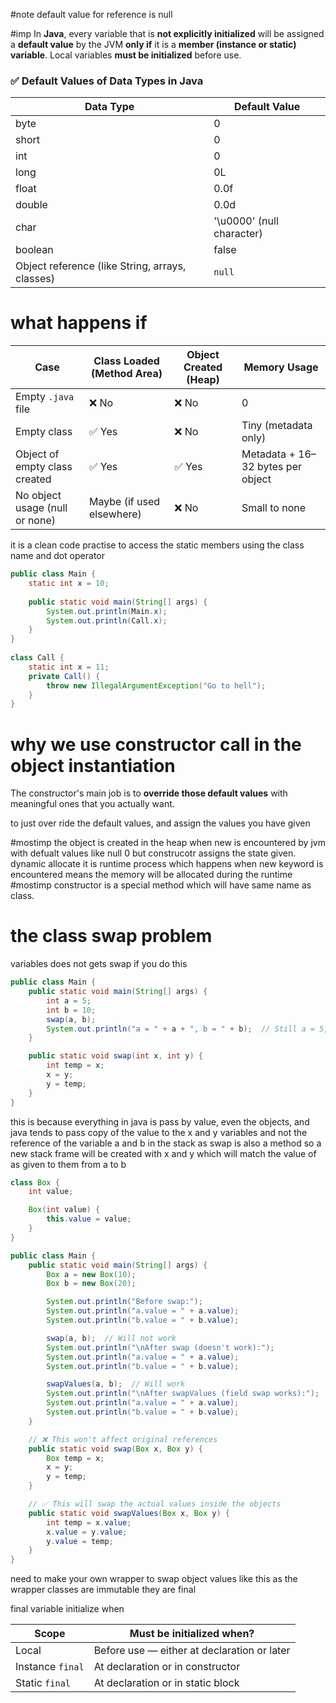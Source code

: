 
#note 
default value for reference is null

#imp
In **Java**, every variable that is **not explicitly initialized** will be assigned a **default value** by the JVM **only if** it is a **member (instance or static) variable**. Local variables **must be initialized** before use.

### ✅ Default Values of Data Types in Java

| **Data Type**                                   | **Default Value**         |
| ----------------------------------------------- | ------------------------- |
| byte                                            | 0                         |
| short                                           | 0                         |
| int                                             | 0                         |
| long                                            | 0L                        |
| float                                           | 0.0f                      |
| double                                          | 0.0d                      |
| char                                            | '\u0000' (null character) |
| boolean                                         | false                     |
| Object reference (like String, arrays, classes) | `null`                    |

# what happens if

| Case                           | Class Loaded (Method Area) | Object Created (Heap) | Memory Usage                      |
| ------------------------------ | -------------------------- | --------------------- | --------------------------------- |
| Empty `.java` file             | ❌ No                       | ❌ No                  | 0                                 |
| Empty class                    | ✅ Yes                      | ❌ No                  | Tiny (metadata only)              |
| Object of empty class created  | ✅ Yes                      | ✅ Yes                 | Metadata + 16–32 bytes per object |
| No object usage (null or none) | Maybe (if used elsewhere)  | ❌ No                  | Small to none                     |
it is a clean code practise to access the static members using the class name and dot operator

```java
public class Main {  
    static int x = 10;  
  
    public static void main(String[] args) {  
        System.out.println(Main.x);  
        System.out.println(Call.x);  
    }  
}  
  
class Call {  
    static int x = 11;  
    private Call() {  
        throw new IllegalArgumentException("Go to hell");  
    }  
}
```

# why we use constructor call in the object instantiation 

The constructor's main job is to **override those default values** with meaningful ones that you actually want.

to just over ride the default values, and assign the values you have given

#mostimp
the object is created in the heap when new is encountered by jvm with defualt values like null 0 but construcotr assigns the state given.
dynamic allocate it is runtime process which happens when new keyword is encountered means the memory will be allocated during the runtime 
#mostimp constructor is a special method which will have same name as class.

# the class swap problem

variables does not gets swap if you do this
```java
public class Main {
    public static void main(String[] args) {
        int a = 5;
        int b = 10;
        swap(a, b);
        System.out.println("a = " + a + ", b = " + b);  // Still a = 5, b = 10
    }

    public static void swap(int x, int y) {
        int temp = x;
        x = y;
        y = temp;
    }
}
```

this is because everything in java is pass by value, even the objects, and java tends to pass copy of the value to the x and y variables and not the reference of the variable a and b in the stack as swap is also a method so a new stack frame will be created with x and y which will match the value of as given to them from a to b

```java
class Box {
    int value;

    Box(int value) {
        this.value = value;
    }
}

public class Main {
    public static void main(String[] args) {
        Box a = new Box(10);
        Box b = new Box(20);

        System.out.println("Before swap:");
        System.out.println("a.value = " + a.value);
        System.out.println("b.value = " + b.value);

        swap(a, b);  // Will not work
        System.out.println("\nAfter swap (doesn't work):");
        System.out.println("a.value = " + a.value);
        System.out.println("b.value = " + b.value);

        swapValues(a, b);  // Will work
        System.out.println("\nAfter swapValues (field swap works):");
        System.out.println("a.value = " + a.value);
        System.out.println("b.value = " + b.value);
    }

    // ❌ This won't affect original references
    public static void swap(Box x, Box y) {
        Box temp = x;
        x = y;
        y = temp;
    }

    // ✅ This will swap the actual values inside the objects
    public static void swapValues(Box x, Box y) {
        int temp = x.value;
        x.value = y.value;
        y.value = temp;
    }
}

```

need to make your own wrapper to swap object values like this as the wrapper classes are immutable they are final


final variable initialize when

|Scope|Must be initialized when?|
|---|---|
|Local|Before use — either at declaration or later|
|Instance `final`|At declaration or in constructor|
|Static `final`|At declaration or in static block|